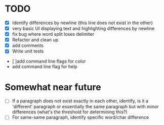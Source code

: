 # TODO
- [x] Identify differences by newline (this line does not exist in the other)
- [x] very basic UI displaying text and highlighting differences by newline
- [x] fix bug where word split loses delimiter
- [x] Refactor and clean up
- [x] add comments
- [x] Write unit tests
- [ ]add command line flags for color
- add command line flag for help

# Somewhat near future
- [ ] If a paragraph does not exist exactly in each other, identify, is it a 'different' paragraph or essentially the same paragraph but with minor differences (what's the threshold for determining this?)
- [ ] For same-same paragraph, identify specific word/char difference
